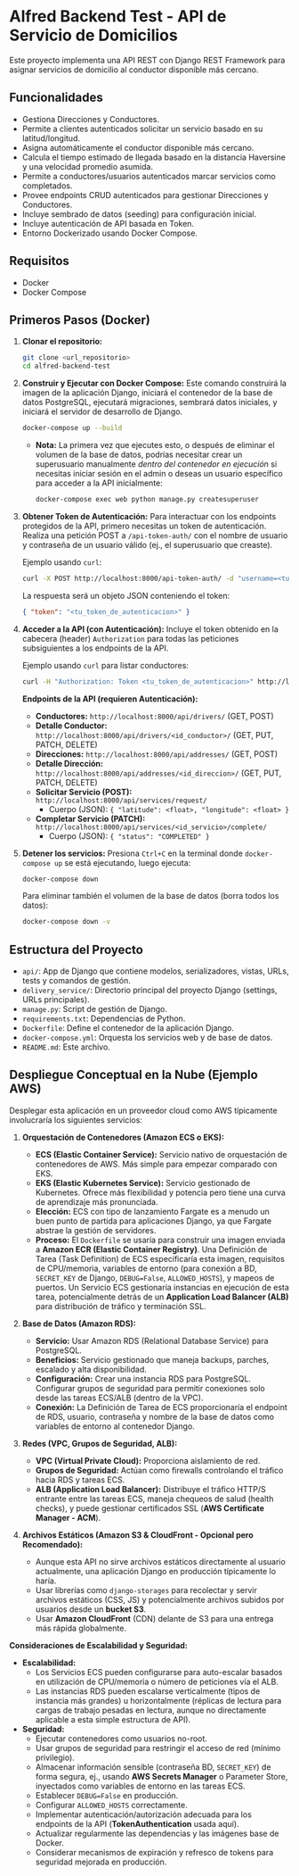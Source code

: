 # Alfred Backend Test - API de Servicio de Domicilios

Este proyecto implementa una API REST con Django REST Framework para asignar servicios de domicilio al conductor disponible más cercano.

## Funcionalidades

*   Gestiona Direcciones y Conductores.
*   Permite a clientes autenticados solicitar un servicio basado en su latitud/longitud.
*   Asigna automáticamente el conductor disponible más cercano.
*   Calcula el tiempo estimado de llegada basado en la distancia Haversine y una velocidad promedio asumida.
*   Permite a conductores/usuarios autenticados marcar servicios como completados.
*   Provee endpoints CRUD autenticados para gestionar Direcciones y Conductores.
*   Incluye sembrado de datos (seeding) para configuración inicial.
*   Incluye autenticación de API basada en Token.
*   Entorno Dockerizado usando Docker Compose.

## Requisitos

*   Docker
*   Docker Compose

## Primeros Pasos (Docker)

1.  **Clonar el repositorio:**
    ```bash
    git clone <url_repositorio>
    cd alfred-backend-test
    ```

2.  **Construir y Ejecutar con Docker Compose:**
    Este comando construirá la imagen de la aplicación Django, iniciará el contenedor de la base de datos PostgreSQL, ejecutará migraciones, sembrará datos iniciales, y iniciará el servidor de desarrollo de Django.
    ```bash
    docker-compose up --build
    ```
    *   **Nota:** La primera vez que ejecutes esto, o después de eliminar el volumen de la base de datos, podrías necesitar crear un superusuario manualmente *dentro del contenedor en ejecución* si necesitas iniciar sesión en el admin o deseas un usuario específico para acceder a la API inicialmente:
        ```bash
        docker-compose exec web python manage.py createsuperuser
        ```

3.  **Obtener Token de Autenticación:**
    Para interactuar con los endpoints protegidos de la API, primero necesitas un token de autenticación. Realiza una petición POST a `/api-token-auth/` con el nombre de usuario y contraseña de un usuario válido (ej., el superusuario que creaste).

    Ejemplo usando `curl`:
    ```bash
    curl -X POST http://localhost:8000/api-token-auth/ -d "username=<tu_usuario>&password=<tu_contraseña>"
    ```
    La respuesta será un objeto JSON conteniendo el token:
    ```json
    { "token": "<tu_token_de_autenticacion>" }
    ```

4.  **Acceder a la API (con Autenticación):**
    Incluye el token obtenido en la cabecera (header) `Authorization` para todas las peticiones subsiguientes a los endpoints de la API.

    Ejemplo usando `curl` para listar conductores:
    ```bash
    curl -H "Authorization: Token <tu_token_de_autenticacion>" http://localhost:8000/api/drivers/
    ```

    **Endpoints de la API (requieren Autenticación):**
    *   **Conductores:** `http://localhost:8000/api/drivers/` (GET, POST)
    *   **Detalle Conductor:** `http://localhost:8000/api/drivers/<id_conductor>/` (GET, PUT, PATCH, DELETE)
    *   **Direcciones:** `http://localhost:8000/api/addresses/` (GET, POST)
    *   **Detalle Dirección:** `http://localhost:8000/api/addresses/<id_direccion>/` (GET, PUT, PATCH, DELETE)
    *   **Solicitar Servicio (POST):** `http://localhost:8000/api/services/request/`
        *   Cuerpo (JSON): `{ "latitude": <float>, "longitude": <float> }`
    *   **Completar Servicio (PATCH):** `http://localhost:8000/api/services/<id_servicio>/complete/`
        *   Cuerpo (JSON): `{ "status": "COMPLETED" }`

5.  **Detener los servicios:**
    Presiona `Ctrl+C` en la terminal donde `docker-compose up` se está ejecutando, luego ejecuta:
    ```bash
    docker-compose down
    ```
    Para eliminar también el volumen de la base de datos (borra todos los datos):
    ```bash
    docker-compose down -v
    ```

## Estructura del Proyecto

*   `api/`: App de Django que contiene modelos, serializadores, vistas, URLs, tests y comandos de gestión.
*   `delivery_service/`: Directorio principal del proyecto Django (settings, URLs principales).
*   `manage.py`: Script de gestión de Django.
*   `requirements.txt`: Dependencias de Python.
*   `Dockerfile`: Define el contenedor de la aplicación Django.
*   `docker-compose.yml`: Orquesta los servicios web y de base de datos.
*   `README.md`: Este archivo.

## Despliegue Conceptual en la Nube (Ejemplo AWS)

Desplegar esta aplicación en un proveedor cloud como AWS típicamente involucraría los siguientes servicios:

1.  **Orquestación de Contenedores (Amazon ECS o EKS):**
    *   **ECS (Elastic Container Service):** Servicio nativo de orquestación de contenedores de AWS. Más simple para empezar comparado con EKS.
    *   **EKS (Elastic Kubernetes Service):** Servicio gestionado de Kubernetes. Ofrece más flexibilidad y potencia pero tiene una curva de aprendizaje más pronunciada.
    *   **Elección:** ECS con tipo de lanzamiento Fargate es a menudo un buen punto de partida para aplicaciones Django, ya que Fargate abstrae la gestión de servidores.
    *   **Proceso:** El `Dockerfile` se usaría para construir una imagen enviada a **Amazon ECR (Elastic Container Registry)**. Una Definición de Tarea (Task Definition) de ECS especificaría esta imagen, requisitos de CPU/memoria, variables de entorno (para conexión a BD, `SECRET_KEY` de Django, `DEBUG=False`, `ALLOWED_HOSTS`), y mapeos de puertos. Un Servicio ECS gestionaría instancias en ejecución de esta tarea, potencialmente detrás de un **Application Load Balancer (ALB)** para distribución de tráfico y terminación SSL.

2.  **Base de Datos (Amazon RDS):**
    *   **Servicio:** Usar Amazon RDS (Relational Database Service) para PostgreSQL.
    *   **Beneficios:** Servicio gestionado que maneja backups, parches, escalado y alta disponibilidad.
    *   **Configuración:** Crear una instancia RDS para PostgreSQL. Configurar grupos de seguridad para permitir conexiones solo desde las tareas ECS/ALB (dentro de la VPC).
    *   **Conexión:** La Definición de Tarea de ECS proporcionaría el endpoint de RDS, usuario, contraseña y nombre de la base de datos como variables de entorno al contenedor Django.

3.  **Redes (VPC, Grupos de Seguridad, ALB):**
    *   **VPC (Virtual Private Cloud):** Proporciona aislamiento de red.
    *   **Grupos de Seguridad:** Actúan como firewalls controlando el tráfico hacia RDS y tareas ECS.
    *   **ALB (Application Load Balancer):** Distribuye el tráfico HTTP/S entrante entre las tareas ECS, maneja chequeos de salud (health checks), y puede gestionar certificados SSL (**AWS Certificate Manager - ACM**).

4.  **Archivos Estáticos (Amazon S3 & CloudFront - Opcional pero Recomendado):**
    *   Aunque esta API no sirve archivos estáticos directamente al usuario actualmente, una aplicación Django en producción típicamente lo haría.
    *   Usar librerías como `django-storages` para recolectar y servir archivos estáticos (CSS, JS) y potencialmente archivos subidos por usuarios desde un **bucket S3**.
    *   Usar **Amazon CloudFront** (CDN) delante de S3 para una entrega más rápida globalmente.

**Consideraciones de Escalabilidad y Seguridad:**

*   **Escalabilidad:**
    *   Los Servicios ECS pueden configurarse para auto-escalar basados en utilización de CPU/memoria o número de peticiones vía el ALB.
    *   Las instancias RDS pueden escalarse verticalmente (tipos de instancia más grandes) u horizontalmente (réplicas de lectura para cargas de trabajo pesadas en lectura, aunque no directamente aplicable a esta simple estructura de API).
*   **Seguridad:**
    *   Ejecutar contenedores como usuarios no-root.
    *   Usar grupos de seguridad para restringir el acceso de red (mínimo privilegio).
    *   Almacenar información sensible (contraseña BD, `SECRET_KEY`) de forma segura, ej., usando **AWS Secrets Manager** o Parameter Store, inyectados como variables de entorno en las tareas ECS.
    *   Establecer `DEBUG=False` en producción.
    *   Configurar `ALLOWED_HOSTS` correctamente.
    *   Implementar autenticación/autorización adecuada para los endpoints de la API (**TokenAuthentication** usada aquí).
    *   Actualizar regularmente las dependencias y las imágenes base de Docker.
    *   Considerar mecanismos de expiración y refresco de tokens para seguridad mejorada en producción.
